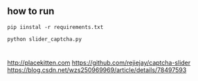 ## how to run
```
pip iinstal -r requirements.txt

python slider_captcha.py
```

# 
http://placekitten.com
https://github.com/rejiejay/captcha-slider
https://blog.csdn.net/wzs250969969/article/details/78497593